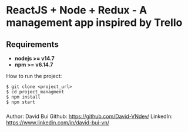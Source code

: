 
# ReactJS + Node + Redux - A management app inspired by Trello

## Requirements

* **nodejs >= v14.7**
* **npm >= v6.14.7**

How to run the project:
```
$ git clone <project_url> 
$ cd project_managment
$ npm install 
$ npm start
```

### 
Author: David Bui
Github: https://github.com/David-VNdev/
LinkedIn: https://www.linkedin.com/in/david-bui-vn/